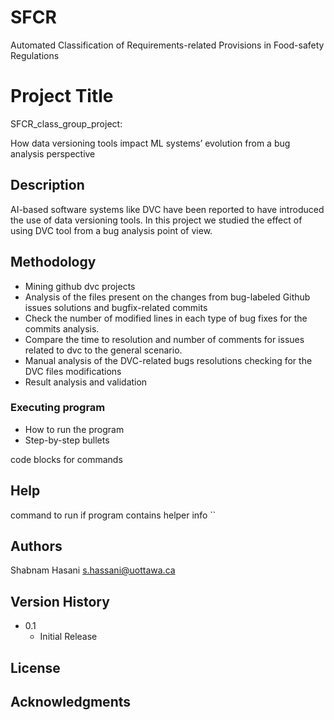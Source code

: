 # SFCR
Automated Classification of Requirements-related Provisions in Food-safety Regulations

# Project Title
SFCR_class_group_project:

 How data versioning tools impact ML systems’ evolution from a bug analysis perspective

## Description

AI-based software systems like DVC have been reported to have introduced the use of data versioning tools.
In this project we studied the effect of using DVC tool from a bug analysis point of view.

## Methodology

* Mining github dvc projects 
* Analysis of the files present on the changes from bug-labeled Github issues solutions and bugfix-related commits
* Check the number of modified lines in each type of bug fixes for the commits analysis.
* Compare the time to resolution and number of comments for issues related to dvc to the general scenario.
* Manual analysis of the DVC-related bugs resolutions checking for the DVC files modifications
* Result analysis and validation 


### Executing program

* How to run the program
* Step-by-step bullets

code blocks for commands


## Help

command to run if program contains helper info
``


## Authors
Shabnam Hasani
s.hassani@uottawa.ca

## Version History

* 0.1
    * Initial Release

## License


## Acknowledgments
